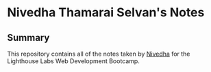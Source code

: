 # Nivedha Thamarai Selvan's Notes

## Summary

This repository contains all of the notes taken by [Nivedha](https://github.com/Nivedha94/lighthouse-web-notes) for the Lighthouse Labs Web Development Bootcamp.
